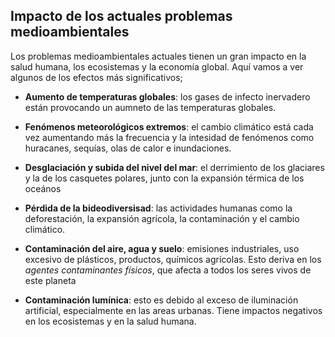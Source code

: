 ## Impacto de los actuales problemas medioambientales

Los problemas medioambientales actuales tienen un gran impacto en la salud humana, los ecosistemas y la economía global. Aquí vamos a ver algunos de los efectos más significativos;

- **Aumento de temperaturas globales**: los gases de infecto inervadero están provocando un aumneto de las temperaturas globales.

- **Fenómenos meteorológicos extremos**: el cambio climático está cada vez aumentando más la frecuencia y la intesidad de fenómenos como huracanes, sequías, olas de calor e inundaciones.

- **Desglaciación y subida del nivel del mar**: el derrimiento de los glaciares y la de los casquetes polares, junto con la expansión térmica de los oceános

- **Pérdida de la bideodiversisad**: las actividades humanas como la deforestación, la expansión agrícola, la contaminación y el cambio climático.

- **Contaminación del aire, agua y suelo**: emisiones industriales, uso excesivo de plásticos, productos, químicos agrícolas. Esto deriva en los *agentes contaminantes físicos*, que afecta a todos los seres vivos de este planeta

- **Contaminación lumínica**: esto es debido al exceso de iluminación artificial, especialmente en las areas urbanas. Tiene impactos negativos en los ecosistemas y en la salud humana.






